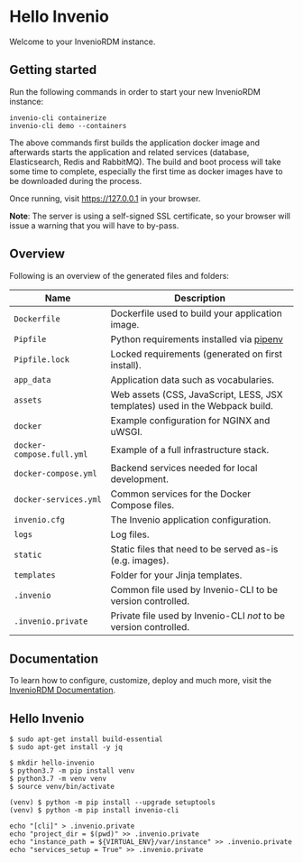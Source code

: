 # Hello Invenio

Welcome to your InvenioRDM instance.

## Getting started

Run the following commands in order to start your new InvenioRDM instance:

```console
invenio-cli containerize
invenio-cli demo --containers
```

The above commands first builds the application docker image and afterwards
starts the application and related services (database, Elasticsearch, Redis
and RabbitMQ). The build and boot process will take some time to complete,
especially the first time as docker images have to be downloaded during the
process.

Once running, visit https://127.0.0.1 in your browser.

**Note**: The server is using a self-signed SSL certificate, so your browser
will issue a warning that you will have to by-pass.

## Overview

Following is an overview of the generated files and folders:

| Name | Description |
|---|---|
| ``Dockerfile`` | Dockerfile used to build your application image. |
| ``Pipfile`` | Python requirements installed via [pipenv](https://pipenv.pypa.io) |
| ``Pipfile.lock`` | Locked requirements (generated on first install). |
| ``app_data`` | Application data such as vocabularies. |
| ``assets`` | Web assets (CSS, JavaScript, LESS, JSX templates) used in the Webpack build. |
| ``docker`` | Example configuration for NGINX and uWSGI. |
| ``docker-compose.full.yml`` | Example of a full infrastructure stack. |
| ``docker-compose.yml`` | Backend services needed for local development. |
| ``docker-services.yml`` | Common services for the Docker Compose files. |
| ``invenio.cfg`` | The Invenio application configuration. |
| ``logs`` | Log files. |
| ``static`` | Static files that need to be served as-is (e.g. images). |
| ``templates`` | Folder for your Jinja templates. |
| ``.invenio`` | Common file used by Invenio-CLI to be version controlled. |
| ``.invenio.private`` | Private file used by Invenio-CLI *not* to be version controlled. |

## Documentation

To learn how to configure, customize, deploy and much more, visit
the [InvenioRDM Documentation](https://inveniordm.docs.cern.ch/).

## Hello Invenio

```
$ sudo apt-get install build-essential
$ sudo apt-get install -y jq
```

```
$ mkdir hello-invenio
$ python3.7 -m pip install venv
$ python3.7 -m venv venv
$ source venv/bin/activate
```

```
(venv) $ python -m pip install --upgrade setuptools
(venv) $ python -m pip install invenio-cli
```

```
echo "[cli]" > .invenio.private
echo "project_dir = $(pwd)" >> .invenio.private
echo "instance_path = ${VIRTUAL_ENV}/var/instance" >> .invenio.private
echo "services_setup = True" >> .invenio.private
```

